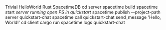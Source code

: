 Trivial HelloWorld Rust SpacetimeDB
cd server
spacetime build
spacetime start
*server running*
*open PS in quickstart*
spacetime publish --project-path server quickstart-chat
spacetime call quickstart-chat send_message 'Hello, World!'
cd client
cargo run
spacetime logs quickstart-chat
